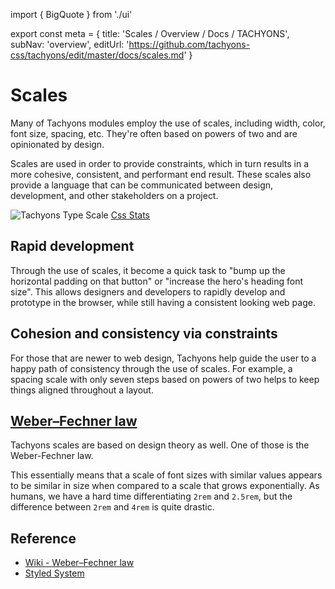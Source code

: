 import { BigQuote } from './ui'

export const meta = {
  title: 'Scales / Overview / Docs / TACHYONS',
  subNav: 'overview',
  editUrl: 'https://github.com/tachyons-css/tachyons/edit/master/docs/scales.md'
}

# Scales

Many of Tachyons modules employ the use of scales, including width, color, font size, spacing, etc.
They're often based on powers of two and are opinionated by design.

Scales are used in order to provide constraints, which in turn results in a more cohesive, consistent, and performant end result.
These scales also provide a language that can be communicated between design, development, and other stakeholders on a project.

![Tachyons Type Scale](https://user-images.githubusercontent.com/1424573/37166890-8b6cdfc2-22bd-11e8-9dff-51025bc22ce8.png)
[Css Stats](http://cssstats.com/stats?link=http%3A%2F%2Ftachyons.io%2Fcss%2Ftachyons.min.css&name=Tachyons)

## Rapid development

Through the use of scales, it become a quick task to "bump up the horizontal padding on that button" or "increase the hero's heading font size".
This allows designers and developers to rapidly develop and prototype in the browser, while still having a consistent looking web page.

## Cohesion and consistency via constraints

For those that are newer to web design, Tachyons help guide the user to a happy path of consistency through the use of scales.
For example, a spacing scale with only seven steps based on powers of two helps to keep things aligned throughout a layout.

## [Weber–Fechner law](https://en.wikipedia.org/wiki/Weber%E2%80%93Fechner_law)

Tachyons scales are based on design theory as well.
One of those is the Weber-Fechner law.

<BigQuote
  quote='Simple differential sensitivity is inversely proportional to the size of the components of the difference; relative differential sensitivity remains the same regardless of size.'
  author='Gustav Theodor Fechner'
  work='Elements of psychophysics'
/>

This essentially means that a scale of font sizes with similar values appears to be similar in size when compared to a scale that grows exponentially.
As humans, we have a hard time differentiating `2rem` and `2.5rem`, but the difference between `2rem` and `4rem` is quite drastic.

## Reference

- [Wiki - Weber–Fechner law](https://en.wikipedia.org/wiki/Weber%E2%80%93Fechner_law)
- [Styled System](https://github.com/jxnblk/styled-system)
